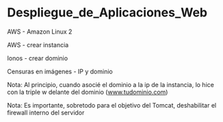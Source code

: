 # Despliegue_de_Aplicaciones_Web

AWS - Amazon Linux 2

AWS - crear instancia

Ionos - crear dominio

Censuras en imágenes - IP y dominio

Nota: Al principio, cuando asocié el dominio a la ip de la instancia, lo hice con la triple w delante del dominio (www.tudominio.com)

Nota: Es importante, sobretodo para el objetivo del Tomcat, deshabilitar el firewall interno del servidor
